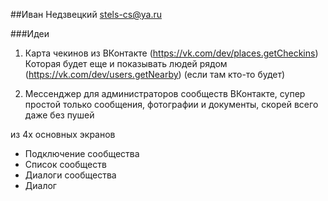 ##Иван Недзвецкий
stels-cs@ya.ru

###Идеи
1) Карта чекинов из ВКонтакте (https://vk.com/dev/places.getCheckins) Которая будет еще и показывать людей рядом (https://vk.com/dev/users.getNearby) (если там кто-то будет)

2) Мессенджер для администраторов сообществ ВКонтакте, супер простой только сообщения, фотографии и документы, скорей всего даже без пушей

из 4х основных экранов
- Подключение сообщества 
- Список сообществ
- Диалоги сообщества
- Диалог
